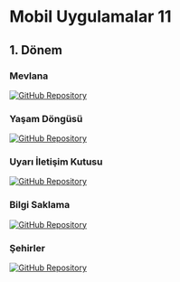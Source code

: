 # Mobil Uygulamalar 11

## 1. Dönem

### Mevlana

[![GitHub Repository](https://img.shields.io/badge/GitHub-Repository-blue)](https://github.com/emirhneks/MobilUygulamalar11/tree/main/Mevlana)

### Yaşam Döngüsü

[![GitHub Repository](https://img.shields.io/badge/GitHub-Repository-blue)](https://github.com/emirhneks/MobilUygulamalar11/tree/main/YasamDongusu)

### Uyarı İletişim Kutusu

[![GitHub Repository](https://img.shields.io/badge/GitHub-Repository-blue)](https://github.com/emirhneks/MobilUygulamalar11/tree/main/UyariIletisimKutusu)

### Bilgi Saklama

[![GitHub Repository](https://img.shields.io/badge/GitHub-Repository-blue)](https://github.com/emirhneks/MobilUygulamalar11/tree/main/BilgiSaklama)

### Şehirler

[![GitHub Repository](https://img.shields.io/badge/GitHub-Repository-blue)](https://github.com/emirhneks/MobilUygulamalar11/tree/main/Sehirler)
